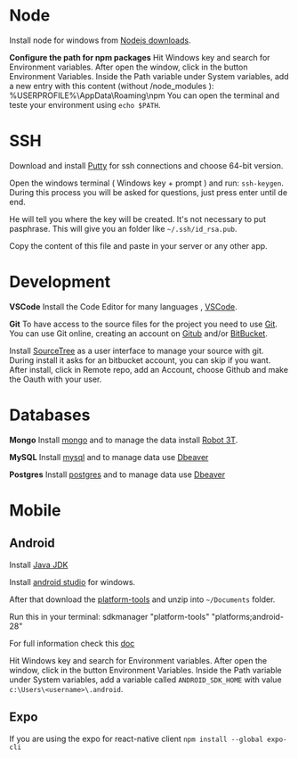 # Node

Install node for windows from [Nodejs downloads](https://nodejs.org/en/download/).

**Configure the path for npm packages**
Hit Windows key and search for Environment variables. After open the window, click in the button Environment Variables.
Inside the Path variable under System variables, add a new entry with this content (without /node_modules ):
%USERPROFILE%\AppData\Roaming\npm
You can open the terminal and teste your environment using `echo $PATH`. 

# SSH

Download and install [Putty](https://www.putty.org/) for ssh connections and choose 64-bit version.

Open the windows terminal ( Windows key + prompt ) and run: `ssh-keygen`. During this process you will be asked for questions, just press enter until de end.

He will tell you where the key will be created. It's not necessary to put pasphrase.
This will give you an folder like `~/.ssh/id_rsa.pub`.

Copy the content of this file and paste in your server or any other app.


# Development

**VSCode**
Install the Code Editor for many languages , [VSCode](https://code.visualstudio.com/Download).

**Git**
To have access to the source files for the project you need to use [Git](https://en.wikipedia.org/wiki/Git).
You can use Git online, creating an account on [ Gitub](http://github.com/) and/or [BitBucket](http://bitbucket.com/).

Install [SourceTree](https://www.sourcetreeapp.com/) as a user interface to manage your source with git.
During install it asks for an bitbucket account, you can skip if you want. 
After install, click in Remote repo, add an Account, choose Github and make the Oauth with your user.


# Databases

**Mongo**
Install [mongo](https://www.mongodb.com/try/download/community?tck=docs_server) and 
to manage the data install [Robot 3T](https://robomongo.org/download).

**MySQL**
Install [mysql](https://dev.mysql.com/downloads/installer/) and 
to manage data use [Dbeaver](https://dbeaver.io/download/)

**Postgres**
Install [postgres](https://www.postgresql.org/download/windows/) and 
to manage data use [Dbeaver](https://dbeaver.io/download/)
# Mobile

## Android

Install [Java JDK](https://www.oracle.com/java/technologies/javase/javase-jdk8-downloads.html)

Install [android studio](https://developer.android.com/studio/#downloads) for windows.
 
After that download the [platform-tools](https://dl.google.com/android/repository/platform-tools-latest-windows.zip)
and unzip into `~/Documents` folder. 

Run this in your terminal:
sdkmanager "platform-tools" "platforms;android-28"

For full information check this [doc](https://techcult.com/wiki/how-to-install-adb-android-debug-bridge-on-windows-10/#Method_5_%E2%80%93_Add_ADB_to_System_Path)


Hit Windows key and search for Environment variables. After open the window, click in the button Environment Variables.
Inside the Path variable under System variables, add a variable called `ANDROID_SDK_HOME` with value `c:\Users\<username>\.android`.

## Expo

If you are using the expo for react-native client 
`npm install --global expo-cli`
